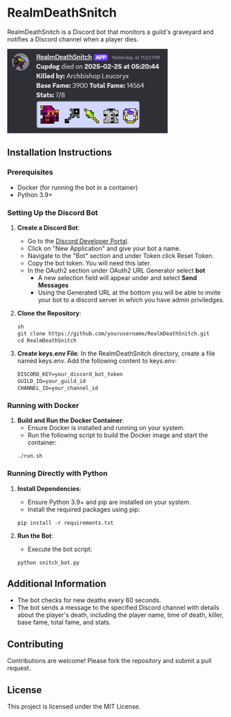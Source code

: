 # RealmDeathSnitch

RealmDeathSnitch is a Discord bot that monitors a guild's graveyard and notifies a Discord channel when a player dies. 

![Discord Message](./git-resources/Discord-message.png)

## Installation Instructions

### Prerequisites

- Docker (for running the bot in a container)
- Python 3.9+

### Setting Up the Discord Bot

1. **Create a Discord Bot**:
   - Go to the [Discord Developer Portal](https://discord.com/developers/applications).
   - Click on "New Application" and give your bot a name.
   - Navigate to the "Bot" section and under Token click Reset Token.
   - Copy the bot token. You will need this later.
   - In the OAuth2 section under OAuth2 URL Generator select **bot**
        - A new selection field will appear under and select **Send Messages**
        - Using the Generated URL at the bottom you will be able to invite your bot to a discord server in which you have admin priviledges.

2. **Clone the Repository**:
   ```
   sh
   git clone https://github.com/yourusername/RealmDeathSnitch.git
   cd RealmDeathSnitch
   ```

3. **Create keys.env File**:
    In the RealmDeathSnitch directory, create a file named keys.env.
    Add the following content to keys.env:
    ```
    DISCORD_KEY=your_discord_bot_token
    GUILD_ID=your_guild_id
    CHANNEL_ID=your_channel_id
    ```
### Running with Docker ###
1. **Build and Run the Docker Container**:
    - Ensure Docker is installed and running on your system.
    - Run the following script to build the Docker image and start the container:
    ```
    ./run.sh
    ```

### Running Directly with Python ###
1. **Install Dependencies**:
    - Ensure Python 3.9+ and pip are installed on your system.
    - Install the required packages using pip:
    ```
    pip install -r requirements.txt
    ```

2. **Run the Bot**:
    - Execute the bot script:
    ```
    python snitch_bot.py
    ```

## Additional Information

- The bot checks for new deaths every 60 seconds.
- The bot sends a message to the specified Discord channel with details about the player's death, including the player name, time of death, killer, base fame, total fame, and stats.

## Contributing

Contributions are welcome! Please fork the repository and submit a pull request.

## License

This project is licensed under the MIT License.
 